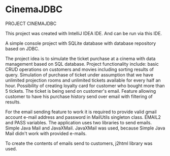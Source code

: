 # CinemaJDBC

PROJECT CINEMAJDBC

This project was created with IntelliJ IDEA IDE. And can be run via this IDE.

A simple console project with SQLite database with database repository based on JDBC.

The project idea is to simulate the ticket purchase at a cinema with data management based on SQL database. Project functionality include:
basic CRUD operations on customers and movies including sorting results of query. Simulation of purchase of ticket under assumption that we have unlimited projection rooms
and unlimited tickets available for every half an hour. Possibility of creating loyalty card for customer who bought more than 5 tickets. The ticket is being send on customer's email. 
Feature allowing customer to have his purchase history send over email with filtering of results.

For the email sending feature to work it is required to provide valid gmail account e-mail address and password in MailUtils singleton class. EMAIL2 and PASS variables.
The application uses two libraries to send emails. Simple Java Mail and JavaXMail. JavaXMail was used, because Simple Java Mail didn't work with provided e-mails.

To create the contents of emails send to customers, j2html library was used.

